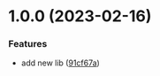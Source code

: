 # 1.0.0 (2023-02-16)


### Features

* add new lib ([91cf67a](https://github.com/open-ish/utility/commit/91cf67ab0e510950e2ff539b2bc31ced89991ef6))
